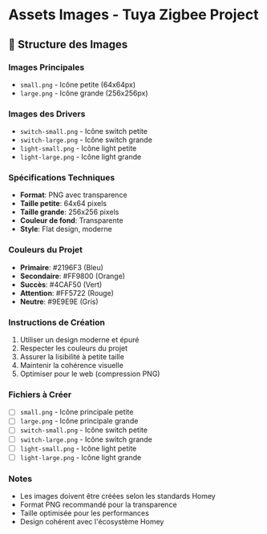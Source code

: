# Assets Images - Tuya Zigbee Project

## 📁 Structure des Images

### **Images Principales**
- `small.png` - Icône petite (64x64px)
- `large.png` - Icône grande (256x256px)

### **Images des Drivers**
- `switch-small.png` - Icône switch petite
- `switch-large.png` - Icône switch grande
- `light-small.png` - Icône light petite
- `light-large.png` - Icône light grande

### **Spécifications Techniques**
- **Format**: PNG avec transparence
- **Taille petite**: 64x64 pixels
- **Taille grande**: 256x256 pixels
- **Couleur de fond**: Transparente
- **Style**: Flat design, moderne

### **Couleurs du Projet**
- **Primaire**: #2196F3 (Bleu)
- **Secondaire**: #FF9800 (Orange)
- **Succès**: #4CAF50 (Vert)
- **Attention**: #FF5722 (Rouge)
- **Neutre**: #9E9E9E (Gris)

### **Instructions de Création**
1. Utiliser un design moderne et épuré
2. Respecter les couleurs du projet
3. Assurer la lisibilité à petite taille
4. Maintenir la cohérence visuelle
5. Optimiser pour le web (compression PNG)

### **Fichiers à Créer**
- [ ] `small.png` - Icône principale petite
- [ ] `large.png` - Icône principale grande
- [ ] `switch-small.png` - Icône switch petite
- [ ] `switch-large.png` - Icône switch grande
- [ ] `light-small.png` - Icône light petite
- [ ] `light-large.png` - Icône light grande

### **Notes**
- Les images doivent être créées selon les standards Homey
- Format PNG recommandé pour la transparence
- Taille optimisée pour les performances
- Design cohérent avec l'écosystème Homey